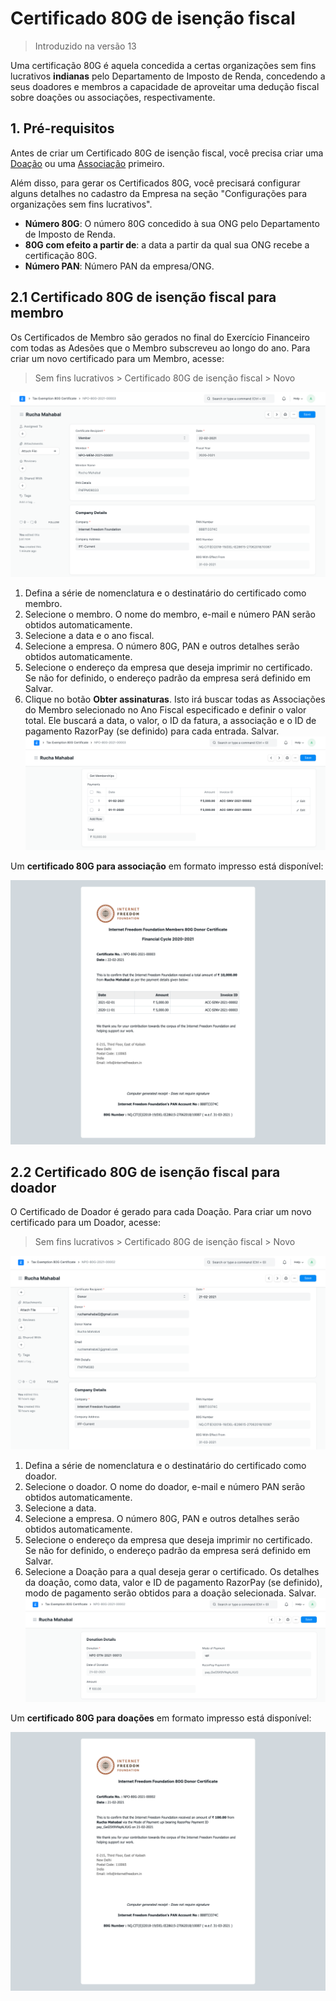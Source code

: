 # Certificado 80G de isenção fiscal



> Introduzido na versão 13


Uma certificação 80G é aquela concedida a certas organizações sem fins lucrativos **indianas** pelo Departamento de Imposto de Renda, concedendo a seus doadores e membros a capacidade de aproveitar uma dedução fiscal sobre doações ou associações, respectivamente.


## 1. Pré-requisitos


Antes de criar um Certificado 80G de isenção fiscal, você precisa criar uma [Doação](/docs/pt/non_profit/donation) ou uma [Associação](/docs/pt/non_profit/membership) primeiro.


Além disso, para gerar os Certificados 80G, você precisará configurar alguns detalhes no cadastro da Empresa na seção "Configurações para organizações sem fins lucrativos".


* **Número 80G**: O número 80G concedido à sua ONG pelo Departamento de Imposto de Renda.
* **80G com efeito a partir de**: a data a partir da qual sua ONG recebe a certificação 80G.
* **Número PAN**: Número PAN da empresa/ONG.


## 2.1 Certificado 80G de isenção fiscal para membro


Os Certificados de Membro são gerados no final do Exercício Financeiro com todas as Adesões que o Membro subscreveu ao longo do ano. Para criar um novo certificado para um Membro, acesse:


> Sem fins lucrativos > Certificado 80G de isenção fiscal > Novo


![Certificado de membro 80G](/files/member-80g-certificate.png)


1. Defina a série de nomenclatura e o destinatário do certificado como membro.
2. Selecione o membro. O nome do membro, e-mail e número PAN serão obtidos automaticamente.
3. Selecione a data e o ano fiscal.
4. Selecione a empresa. O número 80G, PAN e outros detalhes serão obtidos automaticamente.
5. Selecione o endereço da empresa que deseja imprimir no certificado. Se não for definido, o endereço padrão da empresa será definido em Salvar.
6. Clique no botão **Obter assinaturas**. Isto irá buscar todas as Associações do Membro selecionado no Ano Fiscal especificado e definir o valor total. Ele buscará a data, o valor, o ID da fatura, a associação e o ID de pagamento RazorPay (se definido) para cada entrada. Salvar.
![Pagamentos para membros](/files/member-payments.png)


Um **certificado 80G para associação** em formato impresso está disponível:


![Certificado de membro](/files/member-certificate.png)


## 2.2 Certificado 80G de isenção fiscal para doador


O Certificado de Doador é gerado para cada Doação. Para criar um novo certificado para um Doador, acesse:


> Sem fins lucrativos > Certificado 80G de isenção fiscal > Novo


![Certificado de doador 80G](/files/donor-80g-certificate.png)


1. Defina a série de nomenclatura e o destinatário do certificado como doador.
2. Selecione o doador. O nome do doador, e-mail e número PAN serão obtidos automaticamente.
3. Selecione a data.
4. Selecione a empresa. O número 80G, PAN e outros detalhes serão obtidos automaticamente.
5. Selecione o endereço da empresa que deseja imprimir no certificado. Se não for definido, o endereço padrão da empresa será definido em Salvar.
6. Selecione a Doação para a qual deseja gerar o certificado. Os detalhes da doação, como data, valor e ID de pagamento RazorPay (se definido), modo de pagamento serão obtidos para a doação selecionada. Salvar.
![Detalhes da doação](/files/donation-details.png)


Um **certificado 80G para doações** em formato impresso está disponível:


![Certificado de Doador](/files/donor-certificate.png)



